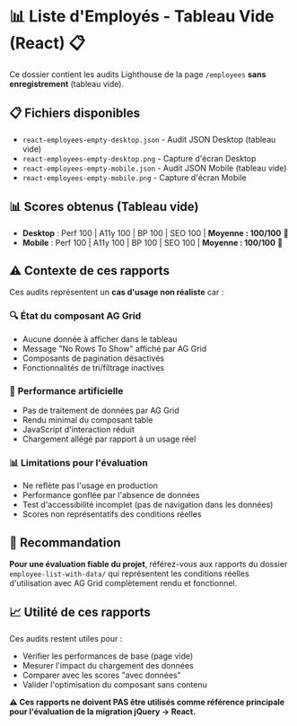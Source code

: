 # 📊 Liste d'Employés - Tableau Vide (React) 📋

Ce dossier contient les audits Lighthouse de la page `/employees` **sans enregistrement** (tableau vide).

## 📋 Fichiers disponibles

- `react-employees-empty-desktop.json` - Audit JSON Desktop (tableau vide)
- `react-employees-empty-desktop.png` - Capture d'écran Desktop
- `react-employees-empty-mobile.json` - Audit JSON Mobile (tableau vide)
- `react-employees-empty-mobile.png` - Capture d'écran Mobile

## 📊 Scores obtenus (Tableau vide)

- **Desktop** : Perf 100 | A11y 100 | BP 100 | SEO 100 | **Moyenne : 100/100** 🎯
- **Mobile** : Perf 100 | A11y 100 | BP 100 | SEO 100 | **Moyenne : 100/100** 🎯

## ⚠️ Contexte de ces rapports

Ces audits représentent un **cas d'usage non réaliste** car :

### 🔍 **État du composant AG Grid**

- Aucune donnée à afficher dans le tableau
- Message "No Rows To Show" affiché par AG Grid
- Composants de pagination désactivés
- Fonctionnalités de tri/filtrage inactives

### 🎯 **Performance artificielle**

- Pas de traitement de données par AG Grid
- Rendu minimal du composant table
- JavaScript d'interaction réduit
- Chargement allégé par rapport à un usage réel

### 📊 **Limitations pour l'évaluation**

- Ne reflète pas l'usage en production
- Performance gonflée par l'absence de données
- Test d'accessibilité incomplet (pas de navigation dans les données)
- Scores non représentatifs des conditions réelles

## 🔄 Recommandation

**Pour une évaluation fiable du projet**, référez-vous aux rapports du dossier `employee-list-with-data/` qui représentent les conditions réelles d'utilisation avec AG Grid complètement rendu et fonctionnel.

## 📈 Utilité de ces rapports

Ces audits restent utiles pour :

- Vérifier les performances de base (page vide)
- Mesurer l'impact du chargement des données
- Comparer avec les scores "avec données"
- Valider l'optimisation du composant sans contenu

**⚠️ Ces rapports ne doivent PAS être utilisés comme référence principale pour l'évaluation de la migration jQuery → React.**
